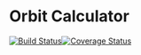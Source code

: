 # Orbit Calculator
[![Build Status](https://travis-ci.com/kochie/orbit-calculator.svg?branch=master)](https://travis-ci.com/kochie/orbit-calculator)[![Coverage Status](https://coveralls.io/repos/github/kochie/orbit-calculator/badge.svg?branch=master)](https://coveralls.io/github/kochie/orbit-calculator?branch=master)
